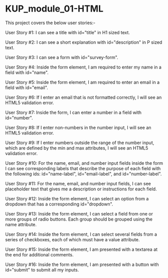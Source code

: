# KUP_module_01-HTML

This project covers the below user stories:-

User Story #1: I can see a title with id="title" in H1 sized text.


User Story #2: I can see a short explanation with id="description" in P sized text.


User Story #3: I can see a form with id="survey-form".


User Story #4: Inside the form element, I am required to enter my name in a field with id="name".


User Story #5: Inside the form element, I am required to enter an email in a field with id="email".


User Story #6: If I enter an email that is not formatted correctly, I will see an HTML5 validation error.


User Story #7: Inside the form, I can enter a number in a field with id="number".


User Story #8: If I enter non-numbers in the number input, I will see an HTML5 validation error.


User Story #9: If I enter numbers outside the range of the number input, which are defined by the min and max attributes, I will see an HTML5 validation error.


User Story #10: For the name, email, and number input fields inside the form I can see corresponding labels that describe the purpose of each field with the following ids: id="name-label", id="email-label", and id="number-label".


User Story #11: For the name, email, and number input fields, I can see placeholder text that gives me a description or instructions for each field.


User Story #12: Inside the form element, I can select an option from a dropdown that has a corresponding id="dropdown".


User Story #13: Inside the form element, I can select a field from one or more groups of radio buttons. Each group should be grouped using the name attribute.


User Story #14: Inside the form element, I can select several fields from a series of checkboxes, each of which must have a value attribute.


User Story #15: Inside the form element, I am presented with a textarea at the end for additional comments.


User Story #16: Inside the form element, I am presented with a button with id="submit" to submit all my inputs.
